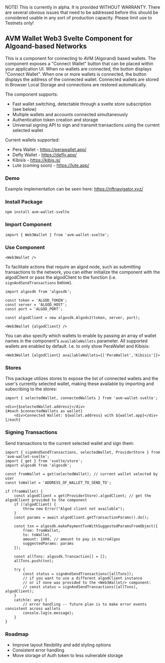 NOTE! This is currently in alpha. It is provided WITHOUT WARRANTY. There are several
obvious issues that need to be addressed before this should be considered usable
in any sort of production capacity. Please limit use to Testnets only!

## AVM Wallet Web3 Svelte Component for Algoand-based Networks
This is a component for connecting to AVM (Algorand) based wallets. The component exposes a
"Connect Wallet" button that can be placed within your application UI. When no wallets are connected,
the button displays "Connect Wallet". When one or more wallets is connected, the button displays
the address of the connected wallet. Connected wallets are stored in Browser Local Storage and
connections are restored automatically.

The component supports:
* Fast wallet switching, detectable through a svelte store subscription (see below)
* Multiple wallets and accounts connected simultaneously
* Authentication token creation and storage
* Universal signing API to sign and transmit transactions using the current selected wallet

Current wallets supported:
* Pera Wallet - https://perawallet.app/
* Defly Wallet - https://defly.app/
* Kibisis - https://kibis.is/
* Lute (coming soon) - https://lute.app/

### Demo
Example implementation can be seen here: https://nftnavigator.xyz/

### Install Package
```
npm install avm-wallet-svelte
```

### Import Component
```
import { Web3Wallet } from 'avm-wallet-svelte';
```

### Use Component
```
<Web3Wallet />
```

To facilitate actions that require an algod node, such as submitting transactions to the network,
you can either initialize the component with the algodClient or pass the algodClient to
the function (i.e. `signAndSendTransactions` below).

```
import algosdk from 'algosdk';

const token = 'ALGOD_TOKEN';
const server = 'ALGOD_HOST';
const port = 'ALGOD_PORT';

const algodClient = new algosdk.Algodv2(token, server, port);

<Web3Wallet {algodClient} />
```

You can also specify which wallets to enable by passing an array of wallet names in the component's
`availableWallets` parameter. All supported wallets are enabled by default.
I.e. to only show PeraWallet and Kibisis:

```
<Web3Wallet {algodClient} availableWallets={['PeraWallet','Kibisis']}>
```

### Stores
This package utilizes stores to expose the list of connected wallets and the user's currently selected wallet,
making these available by importing and subscribing to the stores:
```
import { selectedWallet, connectedWallets } from 'avm-wallet-svelte';

<div>{$selectedWallet.address}</div>
{#each $connectedWallets as wallet}
    <div>Connected Wallet: ${wallet.address} with ${wallet.app}</div>
{/each}
```

### Signing Transactions
Send transactions to the current selected wallet and sign them:
```
import { signAndSendTransactions, selectedWallet, ProviderStore } from 'avm-wallet-svelte';
import { get } from 'svelte/store';
import algosdk from 'algosdk';

const fromWallet = get(selectedWallet); // current wallet selected by user
const toWallet = 'ADDRESS_OF_WALLET_TO_SEND_TO';

if (fromWallet) {
    const algodClient = get(ProviderStore).algodClient; // get the algodClient provided to the component
    if (!algodClient) {
        throw new Error("Algod client not available");
    }
    const params = await algodClient.getTransactionParams().do();

    const txn = algosdk.makePaymentTxnWithSuggestedParamsFromObject({
        from: fromWallet,
        to: toWallet,
        amount: 1000, // amount to pay in microAlgos
        suggestedParams: params
    });

    const allTxns: algosdk.Transaction[] = [];
    allTxns.push(txn);

    try {
        const status = signAndSendTransactions([allTxns]);
        // if you want to use a different algodClient instance
        // or if none was provided to the <Web3Wallet/> component:
        // const status = signAndSendTransactions([allTxns], algodClient);
    }
    catch(e: any) {
        // error handling -- future plan is to make error events consistent across wallets
        console.log(e.message);
    }
}
```

### Roadmap
* Improve layout flexibility and add styling options
* Consistent error handling
* Move storage of Auth token to less vulnerable storage